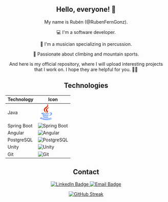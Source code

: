 <div align="center"> 

## Hello, everyone! 🤟

My name is Rubén (@RubenFernGonz).

<p>💻 I'm a software developer.</p>
<p>🎵 I'm a musician specializing in percussion.</p>
<p>🧗 Passionate about climbing and mountain sports.</p>

And here is my official repository, where I will upload interesting projects that I work on.
I hope they are helpful for you. 🤞😁

## Technologies
| Technology | Icon |
|------------|------|
| Java       | ![Java](https://github.com/RubenFernGonz/Assets/blob/main/Icons2/Logo-Java.png) |
| Spring Boot| ![Spring Boot](https://github.com/RubenFernGonz/Assets/Icons2/Spring.png) |
| Angular    | ![Angular](https://github.com/RubenFernGonz/Assets/Icons2/icono%20Angular.png) |
| PostgreSQL | ![PostgreSQL](https://github.com/RubenFernGonz/Assets/Icons2/PostgreSQL-Logo.wine.png) |
| Unity      | ![Unity](https://github.com/RubenFernGonz/Assets/Icons2/pngwing.com%20(4).png) |
| Git        | ![Git](https://github.com/RubenFernGonz/Assets/Icons2/Logo%20Git%201.png) |

## Contact
<a href="https://www.linkedin.com/in/ruben-fdez-gonzalez/">
    <img src="https://github.com/RubenFernGonz/Assets/Icons2/Icono%20Linkedin.png" width="40" alt="LinkedIn Badge">
</a>
<a href="mailto:rubenfergon2001@gmail.com">
    <img src="https://github.com/RubenFernGonz/Assets/Icons2/Icono%20Correo.png" width="40" alt="Email Badge">
</a>

[![GitHub Streak](http://github-readme-streak-stats.herokuapp.com?user=RubenFernGonz&theme=dark&border_radius=4.6&locale=es&date_format=j%20M%5B%20Y%5D&mode=weekly)](https://git.io/streak-stats)

</div>
